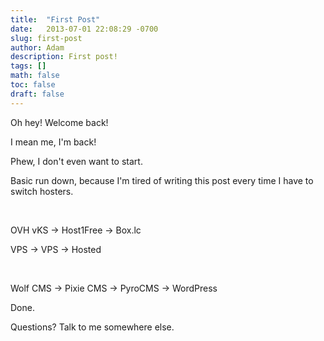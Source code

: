 ```yaml
---
title:  "First Post"
date:   2013-07-01 22:08:29 -0700
slug: first-post
author: Adam
description: First post!
tags: []
math: false
toc: false
draft: false
---
```


Oh hey! Welcome back!

I mean me, I'm back!

Phew, I don't even want to start.

<!--more-->

Basic run down, because I'm tired of writing this post every time I have to switch hosters.

&nbsp;

OVH vKS -&gt; Host1Free -&gt; Box.lc

VPS -&gt; VPS -&gt; Hosted

&nbsp;

Wolf CMS -&gt; Pixie CMS -&gt; PyroCMS -&gt; WordPress

Done.

Questions? Talk to me somewhere else.